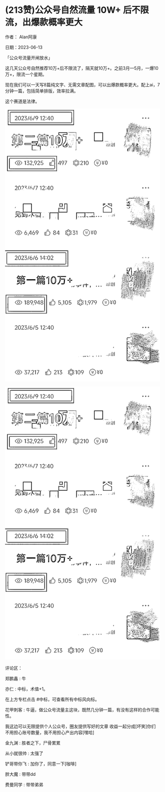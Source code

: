
# (213赞)公众号自然流量 10W+ 后不限流，出爆款概率更大

作者： Alan阿康

日期：2023-06-13

「公众号流量开闸放水」

这几天公众号自然推荐10万+后不限流了，隔天就10万+。之前3月—5月，一爆10万+，限流一个星期。

现在我们可以一天写8篇纯文字、无需文章配图，可以出爆款概率更大。配上ai，7分钟一篇，包括简单排版，效率拉满。

这个赛道是法律。

![](img/cgpt-gzh_025.png)



![](img/cgpt-gzh_028.png)

评论区：



郑鹏鑫 : 牛

亦仁 : 中标，术值+1。

在上方专栏点击 #中标，可查看所有中标风向标。

花甲刺客 : 牛逼，做公众号流量主这块，既然几分钟一篇，有没有这样的合作可能性。

我这边可以无限提供个人公众号，圈友提供写好的文章  收益一起分成[坏笑]你们不用担心账号数量，我不用担心产出内容[嘿哈]

金九渊 : 胜者之下，尸骨累累

从小就很帅 : 太强了

铲哥带你飞 : 加你了，同意一下[咖啡]

胖大魔 : 带带dd

费曼同学 : 带带弟弟
